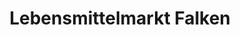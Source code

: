 ---
title: "Lebensmittelmarkt Falken"
url: /callenberg/lebensmittelmarkt-falken/
shop: Supermarkt
---